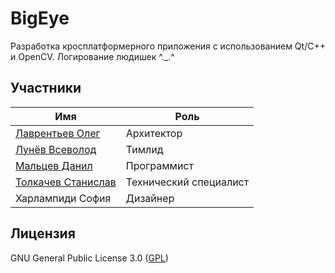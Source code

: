# BigEye

Разработка кросплатформерного приложения с использованием Qt/C++ и OpenCV.
Логирование людишек ^._.^

## Участники
| Имя | Роль |
|---|---|
| [Лаврентьев Олег](https://github.com/Larinenok) | Архитектор |
| [Лунёв Всеволод](https://github.com/skattetskiy) | Тимлид |
| [Мальцев Данил](https://github.com/Chopa1) | Программист |
| [Толкачев Станислав](https://github.com/6yntar05) | Технический специалист |
| Харлампиди София | Дизайнер |

## Лицензия
GNU General Public License 3.0 ([GPL](LICENSE))
